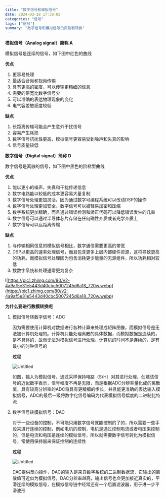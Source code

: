 ```yaml
---
title: "数字信号和模拟信号"
date: 2024-03-18 17:39:02
categories: "信号"
tags: ["信号"]
summary: "数字信号和模拟信号的区别和转换"
---
```


**模拟信号（Analog signal）简称 A**

模拟信号是连续的信号，如下图中红色的曲线

**优点**

1. 更容易处理
2. 最适合音频和视频传输
3. 具有更高的密度，可以传输更精细的信息
4. 需要的带宽比数字信号少
5. 可以准确的表达物理现象的变化
6. 电气容差敏感度较低

**缺点**

1. 长距离传输可能会产生意外干扰信号
2. 容易产生耗损
3. 数字信号抗扰性更高，模拟信号更容易受到噪声和失真的影响
4. 信号质量较低

**数字信号（Digital signal）简称 D**

数字信号是离散的信号，如下图中黑色的阶梯型曲线

**优点**

1. 能以更小的噪声，失真和干扰传递信息
2. 数字电路能以较低的成本更容易大量复制
3. 数字信号处理更加灵活，因为通过数字可编程系统可以改动DSP的操作
4. 数字信号处理更加安全，数字信号可以被轻易加密和压缩
5. 数字系统更加精确，而且通过错误检测和矫正代码可以降低错误发生的几率
6. 数字信号可以通过半导体芯片存储在任何磁性介质或者光学介质上
7. 数字信号可以远距离传输

**缺点**

1. 与传输相同信息的模拟信号相比，数字通信需要更高的带宽
2. DSP以更高的速率处理信号，而且包含更多上层内部硬件资源，这将导致更高的功耗，而模拟信号处理因为包含消耗更少能量的无源组件，所以功耗相对较低
3. 数数字系统和处理通常更为复杂

![https://pic1.zhimg.com/80/v2-4a9af5e31e5443d40cbc5007245d6a18_720w.webp](https://pic1.zhimg.com/80/v2-4a9af5e31e5443d40cbc5007245d6a18_720w.webp)

**为什么要进行数模转换呢**

1. 模拟信号转数字信号：ADC
    
    因为需要使用计算机对数据进行各种计算来处理成矩阵图像，而模拟信号是无法被计算机处理的。计算机只能处理离散的具体数据，而模拟数据是连续的，是不具体的，故而无法对模拟信号进行处理。计算机的时间不是连续的，是有最小的时钟信号的
    
    **过程**
    
    ![Untitled](./Untitled.png)
    
    如图，输入为模拟信号，通过采样保持电路（S/H）对其进行处理，创建该信号的近似数字表示，信号幅度不再是无限，而是根据ADC分辨率量化成的离散值，具有较高分辨率的ADC将具有更精细的步长，并且能更准确的表达输入模拟信号，ADC的最后一级将数字化信号编码为代表模拟信号幅度的二进制比特流
    
2. 数字信号转模拟信号：DAC
    
    对于一些设备的控制，不可能只用数字信号就能控制的了的，所以需要一些手段来进行连续的控制，例如电机的控制，电机是通过控制电流或者电压来控制的，但是电流和电压是连续的模拟信号，所以就需要数字信号转化为模拟信号，常使用保持器来保证控制的连续性
    
    **过程**
    
    ![Untitled](./Untitled%201.png)
    
    DAC提供反向操作，DAC的输入是来自数字系统的二进制数据流，它输出的离散值可近似为模拟信号，DAC分辨率越高，输出信号也会更加接近真实的，平滑连续的模拟信号，在模拟信号链中经常还有一个后置滤波器，用于进一步平滑波形